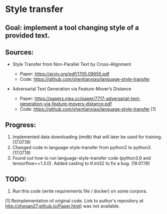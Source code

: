# Style transfer
## Goal: implement a tool changing style of a provided text.

## Sources:
* Style Transfer from Non-Parallel Text by
Cross-Alignment 
    * Paper: https://arxiv.org/pdf/1705.09655.pdf
    * Code: https://github.com/shentianxiao/language-style-transfer

* Adversarial Text Generation via
Feature-Mover’s Distance 
    * Paper: https://papers.nips.cc/paper/7717-adversarial-text-generation-via-feature-movers-distance.pdf
    * Code: https://github.com/shentianxiao/language-style-transfer [1]
    
## Progress:
1. Implemented data downloading (imdb) that will later be used for training. (17.07.19)
2. Changed code in language-style-transfer from python2 to python3. (17.07.19)
3. Found out how to run language-style-transfer code (python3.6 and tensorflow==1.3.0). Added casting to tf.int32 to 
fix a bug. (19.07.19)

## TODO:
1. Run this code (write requirements file / docker) on some corpora.
    
    
[1] Reimplementation of original code. Link to author's repository at http://zhegan27.github.io/Paper.html) was not 
available.

